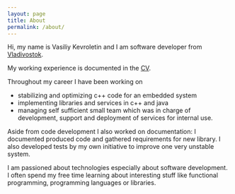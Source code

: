```yaml
---
layout: page
title: About
permalink: /about/
---
```



Hi, my name is Vasiliy Kevroletin and I am software developer from
[Vladivostok](https://en.wikipedia.org/wiki/Vladivostok).

My working experience is documented in the [CV](https://drive.google.com/file/d/1mYpssQXmZXHBpub5bl1paPN1dPfiYkFY/view?usp=sharing).

Throughout my career I have been working on
* stabilizing and optimizing c++ code for an embedded system
* implementing libraries and services in c++ and java
* managing self sufficient small team which was in charge of development,
  support and deployment of services for internal use.

Aside from code development I also worked on documentation: I documented
produced code and gathered requirements for new library. I also developed tests
by my own initiative to improve one very unstable system.

I am passioned about technologies especially about software development. I
often spend my free time learning about interesting stuff like
functional programming, programming languages or libraries.
